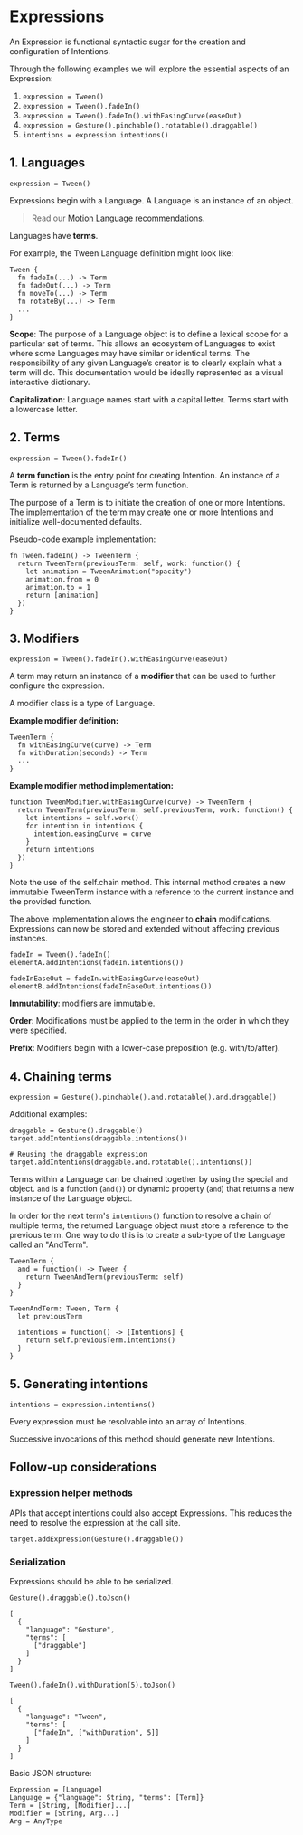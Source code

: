 # Expressions

An Expression is functional syntactic sugar for the creation and configuration of Intentions.

Through the following examples we will explore the essential aspects of an Expression:

1. `expression = Tween()`
2. `expression = Tween().fadeIn()`
3. `expression = Tween().fadeIn().withEasingCurve(easeOut)`
4. `expression = Gesture().pinchable().rotatable().draggable()`
5. `intentions = expression.intentions()`

## 1. Languages

    expression = Tween()

Expressions begin with a Language. A Language is an instance of an object.

> Read our [Motion Language recommendations](../languages/).

Languages have **terms**.

For example, the Tween Language definition might look like:

    Tween {
      fn fadeIn(...) -> Term
      fn fadeOut(...) -> Term
      fn moveTo(...) -> Term
      fn rotateBy(...) -> Term
      ...
    }

**Scope**: The purpose of a Language object is to define a lexical scope for a particular set of terms. This allows an ecosystem of Languages to exist where some Languages may have similar or identical terms. The responsibility of any given Language’s creator is to clearly explain what a term will do. This documentation would be ideally represented as a visual interactive dictionary.

**Capitalization**: Language names start with a capital letter. Terms start with a lowercase letter.

## 2. Terms

    expression = Tween().fadeIn()

A **term function** is the entry point for creating Intention. An instance of a Term is returned by a Language’s term function.

The purpose of a Term is to initiate the creation of one or more Intentions. The implementation of the term may create one or more Intentions and initialize well-documented defaults.

Pseudo-code example implementation:

    fn Tween.fadeIn() -> TweenTerm {
      return TweenTerm(previousTerm: self, work: function() {
        let animation = TweenAnimation("opacity")
        animation.from = 0
        animation.to = 1
        return [animation]
      })
    }

## 3. Modifiers

    expression = Tween().fadeIn().withEasingCurve(easeOut)

A term may return an instance of a **modifier** that can be used to further configure the expression.

A modifier class is a type of Language.

**Example modifier definition:**

    TweenTerm {
      fn withEasingCurve(curve) -> Term
      fn withDuration(seconds) -> Term
      ...
    }

**Example modifier method implementation:**

    function TweenModifier.withEasingCurve(curve) -> TweenTerm {
      return TweenTerm(previousTerm: self.previousTerm, work: function() {
        let intentions = self.work()
        for intention in intentions {
          intention.easingCurve = curve
        }
        return intentions
      })
    }

Note the use of the self.chain method. This internal method creates a new immutable TweenTerm instance with a reference to the current instance and the provided function.

The above implementation allows the engineer to **chain** modifications. Expressions can now be stored and extended without affecting previous instances.

    fadeIn = Tween().fadeIn()
    elementA.addIntentions(fadeIn.intentions())

    fadeInEaseOut = fadeIn.withEasingCurve(easeOut)
    elementB.addIntentions(fadeInEaseOut.intentions())

**Immutability**: modifiers are immutable.

**Order**: Modifications must be applied to the term in the order in which they were specified.

**Prefix**: Modifiers begin with a lower-case preposition (e.g. with/to/after).

## 4. Chaining terms

    expression = Gesture().pinchable().and.rotatable().and.draggable()

Additional examples:

    draggable = Gesture().draggable()
    target.addIntentions(draggable.intentions())
    
    # Reusing the draggable expression
    target.addIntentions(draggable.and.rotatable().intentions())

Terms within a Language can be chained together by using the special `and` object. `and` is a function (`and()`) or dynamic property (`and`) that returns a new instance of the Language object.

In order for the next term's `intentions()` function to resolve a chain of multiple terms, the returned Language object must store a reference to the previous term. One way to do this is to create a sub-type of the Language called an "AndTerm".

    TweenTerm {
      and = function() -> Tween {
        return TweenAndTerm(previousTerm: self)
      }
    }
    
    TweenAndTerm: Tween, Term {
      let previousTerm
      
      intentions = function() -> [Intentions] {
        return self.previousTerm.intentions()
      }
    }

## 5. Generating intentions

    intentions = expression.intentions()

Every expression must be resolvable into an array of Intentions.

Successive invocations of this method should generate new Intentions.

## Follow-up considerations

### Expression helper methods

APIs that accept intentions could also accept Expressions. This reduces the need to resolve the expression at the call site.

    target.addExpression(Gesture().draggable())

### Serialization

Expressions should be able to be serialized.

    Gesture().draggable().toJson()

    [
      {
        "language": "Gesture",
        "terms": [
          ["draggable"]
        ]
      }
    ]

    Tween().fadeIn().withDuration(5).toJson()
    
    [
      {
        "language": "Tween",
        "terms": [
          ["fadeIn", ["withDuration", 5]]
        ]
      }
    ]

Basic JSON structure:

    Expression = [Language]
    Language = {"language": String, "terms": [Term]}
    Term = [String, [Modifier]...]
    Modifier = [String, Arg...]
    Arg = AnyType
